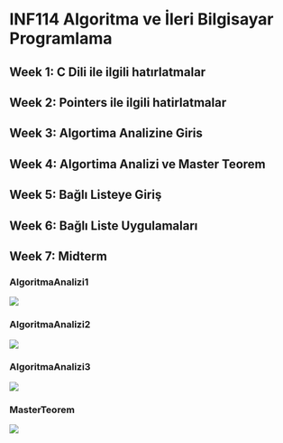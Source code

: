

# INF114 Algoritma ve İleri Bilgisayar Programlama

## Week 1: C Dili ile ilgili hatırlatmalar 
## Week 2: Pointers ile ilgili hatirlatmalar
## Week 3: Algortima Analizine Giris
## Week 4: Algortima Analizi ve Master Teorem
## Week 5: Bağlı Listeye Giriş
## Week 6: Bağlı Liste Uygulamaları
## Week 7: Midterm 

### AlgoritmaAnalizi1
![](AlgoritmaAnalizi1.png)
### AlgoritmaAnalizi2
![](AlgoritmaAnalizi2.png)
### AlgoritmaAnalizi3
![](AlgoritmaAnalizi3.png)
### MasterTeorem
![](MasterTeorem.png)
